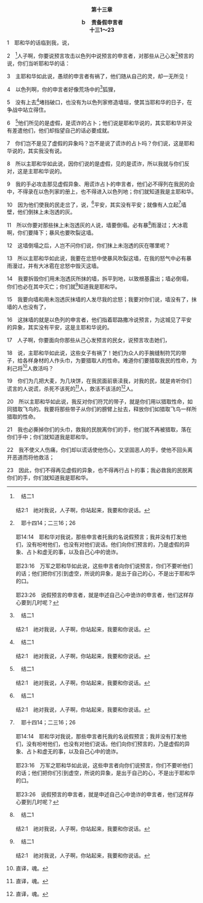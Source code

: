 <p style="text-align:center;font-weight:bold;">第十三章</p>

<p style="text-align:center;font-weight:bold;">ｂ　责备假申言者<br>十三1～23</p>

1　耶和华的话临到我，说，

2　[^a]人子啊，你要说预言攻击以色列中说预言的申言者，对那些从己心发[^b]预言的说，你们当听耶和华的话：

[^a]:　结二1<br><br>结2:1　祂对我说，人子啊，你站起来，我要和你说话。

[^b]:　耶十四14；二三16；26<br><br>耶14:14　耶和华对我说，那些申言者托我的名说假预言；我并没有打发他们，没有吩咐他们，也没有对他们说话。他们向你们预言的，乃是虚假的异象、占卜和虚无的事，以及自己心中的诡诈。<br><br>耶23:16　万军之耶和华如此说，这些申言者向你们说预言，你们不要听他们的话；他们把你们引到虚空，所说的异象，是出于自己的心，不是出于耶和华的口。<br><br>耶23:26　说假预言的申言者，就是申述自己心中诡诈的申言者，他们这样存心要到几时呢？

3　主耶和华如此说，愚顽的申言者有祸了，他们随从自己的灵，却一无所见！

4　以色列啊，你的申言者好像荒场中的[^a]狐狸，

[^a]:　歌二15<br><br>歌2:15　要给我们擒拿狐狸，就是毁坏葡萄园的小狐狸；因为我们的葡萄园正在开花。

5　没有上去[^a]堵挡破口，也没有为以色列家修造墙垣，使其当耶和华的日子，在争战中站立得住。

[^a]:　诗一〇六23；结二二30；参赛五八12<br><br>诗106:23　所以祂说要灭绝他们；若非有祂所拣选的摩西站在祂面前，堵住破口，使祂的忿怒转消，不灭绝他们，他们早已灭亡了。<br><br>结22:30　我在他们中间寻找一人重修墙垣，在我面前为这地站在破口防堵，使我不灭绝这地，却找不着一个。<br><br>赛58:12　那些出于你的人，必修造古久的荒场；你要建立累代的根基；你必称为修补破口的，和重修路径给人居住的。

6　[^a]他们所见的是虚假，是谎诈的占卜；他们说是耶和华说的，其实耶和华并没有差遣他们，他们却指望自己的话必要成就。

[^a]:　结二二28<br><br>结22:28　其中的申言者为百姓用未泡透的灰粉饰他们的行为，就是为他们见虚假的异象，用谎诈的占卜，说，主耶和华如此说，其实耶和华没有说。

7　你们岂不是见了虚假的异象吗？岂不是说了谎诈的占卜吗？你们说，这是耶和华说的，其实我没有说。

8　所以主耶和华如此说，因你们说的是虚假，见的是谎诈，所以我就与你们反对，这是主耶和华说的。

9　我的手必攻击那见虚假异象、用谎诈占卜的申言者，他们必不得列在我民的会中，不得录在以色列家的册上，也不得进入以色列地；你们就知道我是主耶和华。

10　因为他们使我的民走岔了，说，[^a]平安，其实没有平安；就像有人立起[^b]墙壁，他们倒抹上未泡透的灰。

[^a]:　耶六14；八11<br><br>耶6:14　他们轻轻忽忽地医治我百姓的损伤，说，平安了，平安了；其实没有平安。<br><br>耶8:11　他们轻轻忽忽地医治我百姓的损伤，说，平安了，平安了；其实没有平安。

[^b]:　赛三十13；徒二三3<br><br>赛30:13　故此，这罪孽对于你们，好像高墙上凸出来，将要塌下的裂口，顷刻之间，忽然坍塌。<br><br>徒23:3　保罗对他说，你这粉饰的墙，神将要击打你了。你坐堂是要按律法审问我，你竟违背律法，吩咐人打我吗？

11　所以你要对那些抹上未泡透灰的人说，墙要倒塌。必有暴[^a]雨漫过；大冰雹啊，你们要降下；暴风也要吹裂这墙。

[^a]:　太七27<br><br>太7:27　雨淋、河冲、风吹，撞着那房子，房子就倒塌了，并且倒塌得很大。

12　这墙倒塌之后，人岂不问你们说，你们抹上未泡透的灰在哪里呢？

13　所以主耶和华如此说，我要在忿怒中使暴风吹裂这墙，在我的怒气中必有暴雨漫过，并有大冰雹在忿怒中毁灭这墙。

14　我要拆毁你们用未泡透灰所抹的墙，拆平到地，以致根基露出；墙必倒塌，你们也必在其中灭亡；你们就[^a]知道我是耶和华。

[^a]:　结六7<br><br>结6:7　被杀的人必倒在你们中间，你们就知道我是耶和华。

15　我要向墙和用未泡透灰抹墙的人发尽我的忿怒；我要对你们说，墙没有了，抹墙的人也没有了，

16　这抹墙的就是以色列的申言者，他们指着耶路撒冷说预言，为这城见了平安的异象，其实没有平安，这是主耶和华说的。

17　人子啊，你要面向你那些从己心发预言的民女，说预言攻击她们，

18　说，主耶和华如此说，这些女子有祸了！她们为众人的手腕缝制符咒的带子，给各样身材的人作头巾，为要猎取人的性命。难道你们要猎取我民的性命，为利己将[^1]人救活吗？

[^1]:直译，魂。

19　你们为几把大麦，为几块饼，在我民面前亵渎我，对我的民，就是肯听你们谎言的人说谎，杀死不该死的[^1]人，救活不该活的[^1]人。

[^1]:直译，魂。

20　所以主耶和华如此说，我反对你们符咒的带子，就是你们用以猎取性命，如同猎取飞鸟的。我要将那些带子从你们的膀臂上扯去，释放你们如猎取飞鸟一样所猎取的性命。

21　我也必撕掉你们的头巾，救我的民脱离你们的手，他们就不再被猎取，落在你们手中；你们就知道我是耶和华。

22　我不使义人伤痛，你们却以谎话使他伤心，又坚固恶人的手，使他不回头离开恶道而将他救活；

23　因此，你们不得再见虚假的异象，也不得再行占卜的事；我必救我的民脱离你们的手，你们就知道我是耶和华。
